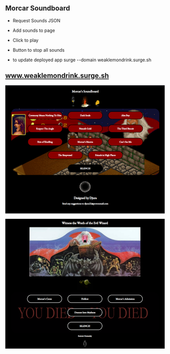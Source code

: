 ## Morcar Soundboard

* Request Sounds JSON
* Add sounds to page
* Click to play
* Button to stop all sounds


* to update deployed app
surge --domain weaklemondrink.surge.sh

## www.weaklemondrink.surge.sh

![Front Page](./images/front_page.png)

![Secret Page](./images/rage_page.png)
